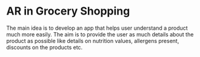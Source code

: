 # AR in Grocery Shopping

The main idea is to develop an app that helps user understand a product much more easily. The aim is to provide the user as much details about the product as possible like details on nutrition values, allergens present, discounts on the products etc.